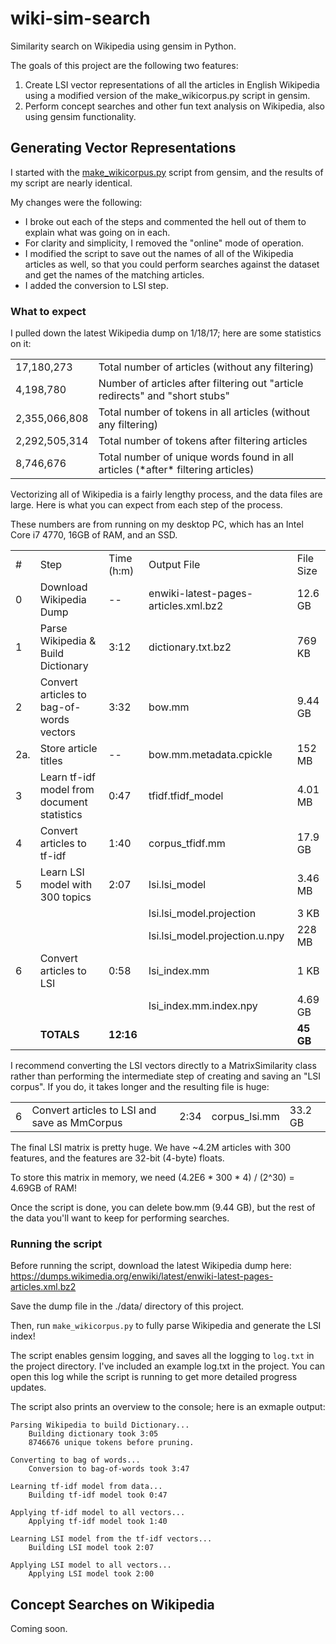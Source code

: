 # wiki-sim-search #
Similarity search on Wikipedia using gensim in Python.

The goals of this project are the following two features:

1. Create LSI vector representations of all the articles in English Wikipedia using a modified version of the make_wikicorpus.py script in gensim.
2. Perform concept searches and other fun text analysis on Wikipedia, also using gensim functionality.

## Generating Vector Representations ##

I started with the [make_wikicorpus.py](https://github.com/RaRe-Technologies/gensim/blob/develop/gensim/scripts/make_wikicorpus.py) script from gensim, and the results of my script are nearly identical.

My changes were the following:
* I broke out each of the steps and commented the hell out of them to explain what was going on in each.
* For clarity and simplicity, I removed the "online" mode of operation.
* I modified the script to save out the names of all of the Wikipedia articles as well, so that you could perform searches against the dataset and get the names of the matching articles.
* I added the conversion to LSI step.

### What to expect ###

I pulled down the latest Wikipedia dump on 1/18/17; here are some statistics on it:

<table>
<tr><td>17,180,273</td><td>Total number of articles (without any filtering)</td></tr>
<tr><td>4,198,780</td><td>Number of articles after filtering out "article redirects" and "short stubs"</td></tr>
<tr><td>2,355,066,808</td><td>Total number of tokens in all articles (without any filtering)</td></tr>
<tr><td>2,292,505,314</td><td>Total number of tokens after filtering articles</td></tr>
<tr><td>8,746,676</td><td>Total number of unique words found in all articles (*after* filtering articles)</td></tr>
</table>

Vectorizing all of Wikipedia is a fairly lengthy process, and the data files are large. Here is what you can expect from each step of the process.

These numbers are from running on my desktop PC, which has an Intel Core i7 4770, 16GB of RAM, and an SSD.

<table>
<tr><td>#</td><td>Step</td><td>Time (h:m)</td><td>Output File</td><td>File Size</td></tr>
<tr><td>0</td><td>Download Wikipedia Dump</td><td>--</td><td>enwiki-latest-pages-articles.xml.bz2</td><td>12.6 GB</td></tr>
<tr><td>1</td><td>Parse Wikipedia & Build Dictionary</td><td>3:12</td><td>dictionary.txt.bz2</td><td>769 KB</td></tr>
<tr><td>2</td><td>Convert articles to bag-of-words vectors</td><td>3:32</td><td>bow.mm</td><td>9.44 GB</td></tr>
<tr><td>2a.</td><td>Store article titles</td><td>--</td><td>bow.mm.metadata.cpickle</td><td>152 MB</td></tr>
<tr><td>3</td><td>Learn tf-idf model from document statistics</td><td>0:47</td><td>tfidf.tfidf_model</td><td>4.01 MB</td></tr>
<tr><td>4</td><td>Convert articles to tf-idf</td><td>1:40</td><td>corpus_tfidf.mm</td><td>17.9 GB</td></tr>
<tr><td>5</td><td>Learn LSI model with 300 topics</td><td>2:07</td><td>lsi.lsi_model</td><td>3.46 MB</td></tr>
<tr><td></td><td></td><td></td><td>lsi.lsi_model.projection</td><td>3 KB</td></tr>
<tr><td></td><td></td><td></td><td>lsi.lsi_model.projection.u.npy</td><td>228 MB</td></tr>
<tr><td>6</td><td>Convert articles to LSI</td><td>0:58</td><td>lsi_index.mm</td><td>1 KB</td></tr>
<tr><td></td><td></td><td></td><td>lsi_index.mm.index.npy</td><td>4.69 GB</td></tr>
<tr><td></td><td><strong>TOTALS</strong></td><td><strong>12:16</strong></td><td></td><td><strong>45 GB</strong></td></tr>
</table>

I recommend converting the LSI vectors directly to a MatrixSimilarity class rather than performing the intermediate step of creating and saving an "LSI corpus". If you do, it takes longer and the resulting file is huge:

<table>
<tr><td>6</td><td>Convert articles to LSI and save as MmCorpus</td><td>2:34</td><td>corpus_lsi.mm</td><td>33.2 GB</td></tr>
</table>

The final LSI matrix is pretty huge. We have ~4.2M articles with 300 features, and the features are 32-bit (4-byte) floats. 

To store this matrix in memory, we need (4.2E6 * 300 * 4) / (2^30) = 4.69GB of RAM!

Once the script is done, you can delete bow.mm (9.44 GB), but the rest of the data you'll want to keep for performing searches.

### Running the script ###

Before running the script, download the latest Wikipedia dump here:
https://dumps.wikimedia.org/enwiki/latest/enwiki-latest-pages-articles.xml.bz2

Save the dump file in the ./data/ directory of this project.

Then, run `make_wikicorpus.py` to fully parse Wikipedia and generate the LSI index!

The script enables gensim logging, and saves all the logging to `log.txt` in the project directory. I've included an example log.txt in the project. You can open this log while the script is running to get more detailed progress updates.

The script also prints an overview to the console; here is an exmaple output:

```
Parsing Wikipedia to build Dictionary...
    Building dictionary took 3:05
    8746676 unique tokens before pruning.

Converting to bag of words...
    Conversion to bag-of-words took 3:47

Learning tf-idf model from data...
    Building tf-idf model took 0:47
     
Applying tf-idf model to all vectors...
    Applying tf-idf model took 1:40

Learning LSI model from the tf-idf vectors...
    Building LSI model took 2:07

Applying LSI model to all vectors...
    Applying LSI model took 2:00
```

## Concept Searches on Wikipedia ##
Coming soon.